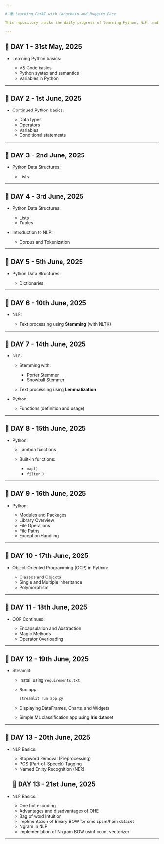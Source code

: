 ```yaml
---

# 📚 Learning GenAI with Langchain and Hugging Face

This repository tracks the daily progress of learning Python, NLP, and GenAI using Langchain and Hugging Face.

---
```


## 📅 DAY 1 - 31st May, 2025

* Learning Python basics:

  * VS Code basics
  * Python syntax and semantics
  * Variables in Python

---

## 📅 DAY 2 - 1st June, 2025

* Continued Python basics:

  * Data types
  * Operators
  * Variables
  * Conditional statements

---

## 📅 DAY 3 - 2nd June, 2025

* Python Data Structures:

  * Lists

---

## 📅 DAY 4 - 3rd June, 2025

* Python Data Structures:

  * Lists
  * Tuples

* Introduction to NLP:

  * Corpus and Tokenization

---

## 📅 DAY 5 - 5th June, 2025

* Python Data Structures:

  * Dictionaries

---

## 📅 DAY 6 - 10th June, 2025

* NLP:

  * Text processing using **Stemming** (with NLTK)

---

## 📅 DAY 7 - 14th June, 2025

* NLP:

  * Stemming with:

    * Porter Stemmer
    * Snowball Stemmer
  * Text processing using **Lemmatization**

* Python:

  * Functions (definition and usage)

---

## 📅 DAY 8 - 15th June, 2025

* Python:

  * Lambda functions
  * Built-in functions:

    * `map()`
    * `filter()`

---

## 📅 DAY 9 - 16th June, 2025

* Python:

  * Modules and Packages
  * Library Overview
  * File Operations
  * File Paths
  * Exception Handling

---

## 📅 DAY 10 - 17th June, 2025

* Object-Oriented Programming (OOP) in Python:

  * Classes and Objects
  * Single and Multiple Inheritance
  * Polymorphism

---

## 📅 DAY 11 - 18th June, 2025

* OOP Continued:

  * Encapsulation and Abstraction
  * Magic Methods
  * Operator Overloading

---

## 📅 DAY 12 - 19th June, 2025

* Streamlit:

  * Install using `requirements.txt`
  * Run app:

    ```bash
    streamlit run app.py
    ```
  * Displaying DataFrames, Charts, and Widgets
  * Simple ML classification app using **Iris** dataset

---

## 📅 DAY 13 - 20th June, 2025

* NLP Basics:

  * Stopword Removal (Preprocessing)
  * POS (Part-of-Speech) Tagging
  * Named Entity Recognition (NER)

  ## 📅 DAY 13 - 21st June, 2025

* NLP Basics:

  * One hot encoding
   * Advantages and disadvantages of OHE
  * Bag of word Intuition
   * implmentation of Binary BOW for sms spam/ham dataset
  * Ngram in NLP
   * implementation of N-gram BOW usinf count vectorizer

---

